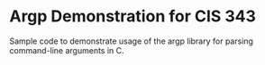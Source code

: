 # Argp Demonstration for CIS 343

Sample code to demonstrate usage of the argp library for parsing command-line arguments in C.
